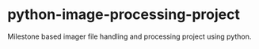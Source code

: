 # python-image-processing-project
Milestone based imager file handling and processing project using python.
